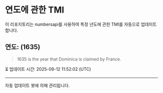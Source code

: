 
# 연도에 관한 TMI

이 리포지토리는 numbersapi를 사용하여 특정 년도에 관한 TMI를 자동으로 업데이트합니다.

## 연도: (1635)
> 1635 is the year that Dominica is claimed by France.

⏳ 업데이트 시간: 2025-09-12 11:52:02 (UTC)

---
자동 업데이트 봇에 의해 관리됩니다.
